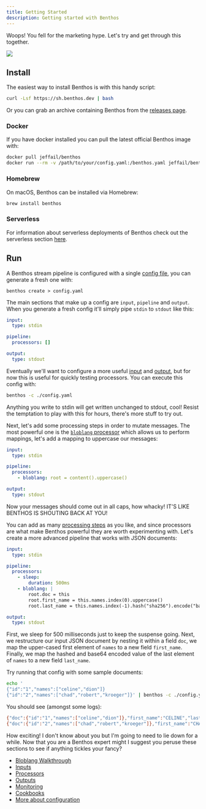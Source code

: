 ```yaml
---
title: Getting Started
description: Getting started with Benthos
---
```


Woops! You fell for the marketing hype. Let's try and get through this together.

<div style={{textAlign: 'center'}}><img style={{maxWidth: '300px'}} src="/img/teacher-blob.svg" /></div>

## Install

The easiest way to install Benthos is with this handy script:

```sh
curl -Lsf https://sh.benthos.dev | bash
```

Or you can grab an archive containing Benthos from the [releases page][releases].

### Docker

If you have docker installed you can pull the latest official Benthos image with:

```sh
docker pull jeffail/benthos
docker run --rm -v /path/to/your/config.yaml:/benthos.yaml jeffail/benthos
```

### Homebrew

On macOS, Benthos can be installed via Homebrew:

```sh
brew install benthos
```

### Serverless

For information about serverless deployments of Benthos check out the serverless section [here][serverless].

## Run

A Benthos stream pipeline is configured with a single [config file][configuration], you can generate a fresh one with:

```shell
benthos create > config.yaml
```

The main sections that make up a config are `input`, `pipeline` and `output`. When you generate a fresh config it'll simply pipe `stdin` to `stdout` like this:

```yaml
input:
  type: stdin

pipeline:
  processors: []

output:
  type: stdout
```

Eventually we'll want to configure a more useful [input][inputs] and [output][outputs], but for now this is useful for quickly testing processors. You can execute this config with:

```sh
benthos -c ./config.yaml
```

Anything you write to stdin will get written unchanged to stdout, cool! Resist the temptation to play with this for hours, there's more stuff to try out.

Next, let's add some processing steps in order to mutate messages. The most powerful one is the [`bloblang` processor][processors.bloblang] which allows us to perform mappings, let's add a mapping to uppercase our messages:

```yaml
input:
  type: stdin

pipeline:
  processors:
    - bloblang: root = content().uppercase()

output:
  type: stdout
```

Now your messages should come out in all caps, how whacky! IT'S LIKE BENTHOS IS SHOUTING BACK AT YOU!

You can add as many [processing steps][processors] as you like, and since processors are what make Benthos powerful they are worth experimenting with. Let's create a more advanced pipeline that works with JSON documents:

```yaml
input:
  type: stdin

pipeline:
  processors:
    - sleep:
        duration: 500ms
    - bloblang: |
        root.doc = this
        root.first_name = this.names.index(0).uppercase()
        root.last_name = this.names.index(-1).hash("sha256").encode("base64")

output:
  type: stdout
```

First, we sleep for 500 milliseconds just to keep the suspense going. Next, we restructure our input JSON document by nesting it within a field `doc`, we map the upper-cased first element of `names` to a new field `first_name`. Finally, we map the hashed and base64 encoded value of the last element of `names` to a new field `last_name`.

Try running that config with some sample documents:

```sh
echo '
{"id":"1","names":["celine","dion"]}
{"id":"2","names":["chad","robert","kroeger"]}' | benthos -c ./config.yaml
```

You should see (amongst some logs):

```sh
{"doc":{"id":"1","names":["celine","dion"]},"first_name":"CELINE","last_name":"1VvPgCW9sityz5XAMGdI2BTA7/44Wb3cANKxqhiCo50="}
{"doc":{"id":"2","names":["chad","robert","kroeger"]},"first_name":"CHAD","last_name":"uXXg5wCKPjpyj/qbivPbD9H9CZ5DH/F0Q1Twytnt2hQ="}
```

How exciting! I don't know about you but I'm going to need to lie down for a while. Now that you are a Benthos expert might I suggest you peruse these sections to see if anything tickles your fancy?

- [Bloblang Walkthrough][bloblang.walkthrough]
- [Inputs][inputs]
- [Processors][processors]
- [Outputs][outputs]
- [Monitoring][monitoring]
- [Cookbooks][cookbooks]
- [More about configuration][configuration]

[processors.bloblang]: /docs/components/processors/bloblang
[proc_proc_field]: /docs/components/processors/process_field
[proc_text]: /docs/components/processors/text
[processors]: /docs/components/processors/about
[inputs]: /docs/components/inputs/about
[outputs]: /docs/components/outputs/about
[jmespath]: http://jmespath.org/
[releases]: https://github.com/Jeffail/benthos/releases
[serverless]: /docs/guides/serverless/about
[configuration]: /docs/configuration/about
[monitoring]: /docs/guides/monitoring
[cookbooks]: /cookbooks
[bloblang.walkthrough]: /docs/guides/bloblang/walkthrough